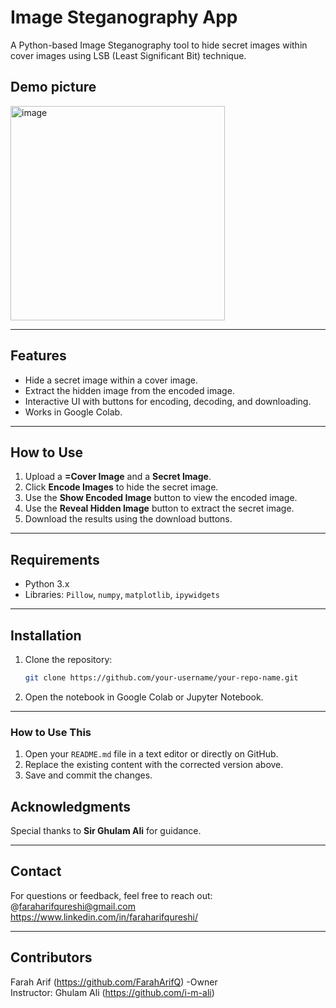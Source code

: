 # Image Steganography App

 A Python-based Image Steganography tool to hide secret images within cover images using LSB (Least Significant Bit) technique.  


## Demo picture

<img width="343" alt="image" src="https://github.com/user-attachments/assets/f435a440-4919-4e3d-be9a-5ccbd1c8cd9d" />

---

## Features
- Hide a secret image within a cover image.
- Extract the hidden image from the encoded image.
- Interactive UI with buttons for encoding, decoding, and downloading.
- Works in Google Colab.

---

## How to Use
1. Upload a **=Cover Image** and a **Secret Image**.
2. Click **Encode Images** to hide the secret image.
3. Use the **Show Encoded Image** button to view the encoded image.
4. Use the **Reveal Hidden Image** button to extract the secret image.
5. Download the results using the download buttons.

---

## Requirements
- Python 3.x
- Libraries: `Pillow`, `numpy`, `matplotlib`, `ipywidgets`

---

## Installation
1. Clone the repository:
   ```bash
   git clone https://github.com/your-username/your-repo-name.git
   
2. Open the notebook in Google Colab or Jupyter Notebook.

---

### **How to Use This**
1. Open your `README.md` file in a text editor or directly on GitHub.
2. Replace the existing content with the corrected version above.
3. Save and commit the changes.


## Acknowledgments
Special thanks to **Sir Ghulam Ali** for guidance.

---

## Contact
For questions or feedback, feel free to reach out:  
@faraharifqureshi@gmail.com  
https://www.linkedin.com/in/faraharifqureshi/

---

## Contributors
Farah Arif (https://github.com/FarahArifQ) -Owner  
Instructor: Ghulam Ali (https://github.com/i-m-ali)

